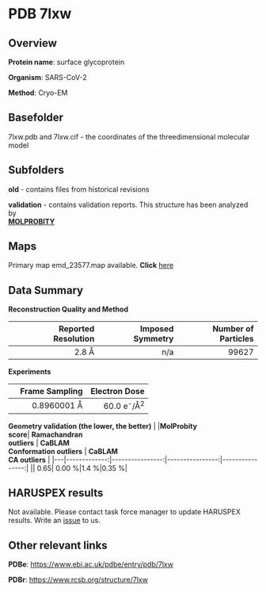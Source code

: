 # PDB 7lxw

## Overview

**Protein name**: surface glycoprotein

**Organism**: SARS-CoV-2

**Method**: Cryo-EM



## Basefolder

7lxw.pdb and 7lxw.cif - the coordinates of the threedimensional molecular model

## Subfolders



**old** - contains files from historical revisions

**validation** - contains validation reports. This structure has been analyzed by <br>  [**MOLPROBITY**](https://github.com/thorn-lab/coronavirus_structural_task_force/tree/master/pdb/surface_glycoprotein/SARS-CoV-2/7lxw/validation/molprobity)    



## Maps

Primary map emd_23577.map available. **Click** [here](http://ftp.wwpdb.org/pub/emdb/structures/EMD-23577/map/) 

## Data Summary
**Reconstruction Quality and Method**

|   | Reported Resolution | Imposed Symmetry | Number of Particles |
|---|-------------:|----------------:|--------------:|
|   |2.8 Å|n/a|99627|

**Experiments**

|   | Frame Sampling | Electron Dose |
|---|-------------:|----------------:|
|   |0.8960001 Å|60.0 e<sup>-</sup>/Å<sup>2</sup>|

**Geometry validation (the lower, the better)**
|   |**MolProbity<br>score**| **Ramachandran<br>outliers** | **CaBLAM<br>Conformation outliers** | **CaBLAM<br>CA outliers** |
|---|-------------:|----------------:|----------------:|----------------:|
||  0.65|  0.00 %|1.4 %|0.35 %|

## HARUSPEX results

Not available. Please contact task force manager to update HARUSPEX results. Write an [issue](https://github.com/thorn-lab/coronavirus_structural_task_force/issues) to us.

## Other relevant links 
**PDBe**:  https://www.ebi.ac.uk/pdbe/entry/pdb/7lxw
 
**PDBr**: https://www.rcsb.org/structure/7lxw 
